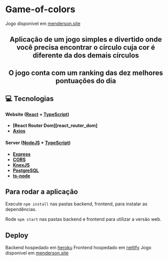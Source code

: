 # Game-of-colors
Jogo disponivel em [menderson.site](http://menderson.site)
 
<h2 align="center"> Aplicação de um jogo simples e divertido onde você precisa encontrar o círculo cuja cor é diferente da dos demais círculos </h2>

<h2 align="center"> O jogo conta com um ranking das dez melhores pontuações do dia </h2>

## **:computer: Tecnologias**


#### **Website** ([React][react] + [TypeScript][typescript])

  - **[React Router Dom][react_router_dom]**
  - **[Axios][axios]**

#### **Server** ([NodeJS][node] + [TypeScript][typescript])

  - **[Express][express]**
  - **[CORS][cors]**
  - **[KnexJS][knex]**
  - **[PostgreSQL][postgresql]**
  - **[ts-node][tsnode]**
  
## Para rodar a aplicação

Execute ```npm install``` nas pastas backend, frontend, para instalar as dependências.

Rode ```npm start``` nas pastas backend e frontend para utilizar a versão web.

## Deploy
Backend hospedado em [heroku]
Frontend hospedado em [netlify]
Jogo disponivel em [menderson.site](http://menderson.site)
 
[netlify]: https://www.netlify.com/
 
[heroku]: https://www.heroku.com/
 
[react]: https://reactjs.org/

[typescript]: https://www.typescriptlang.org/

[node]: https://nodejs.org/en/

[express]: https://expressjs.com/

[cors]: https://expressjs.com/en/resources/middleware/cors.html

[knex]: http://knexjs.org/

[postgresql]: https://www.postgresql.org/

[tsnode]: https://github.com/TypeStrong/ts-node

[insomnia]: https://insomnia.rest/

[react_icons]: https://react-icons.github.io/react-icons/

[axios]: https://github.com/axios/axios

[expo]: https://expo.io/

